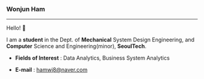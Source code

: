 ### Wonjun Ham
----------

Hello! :slightly_smiling_face:

I am a **student** in the Dept. of **Mechanical** System Design Engineering, and **Computer** Science and Engineering(minor), **SeoulTech**.

* **Fields of Interest** : Data Analytics, Business System Analytics

* **E-mail** : hamwj8@naver.com


